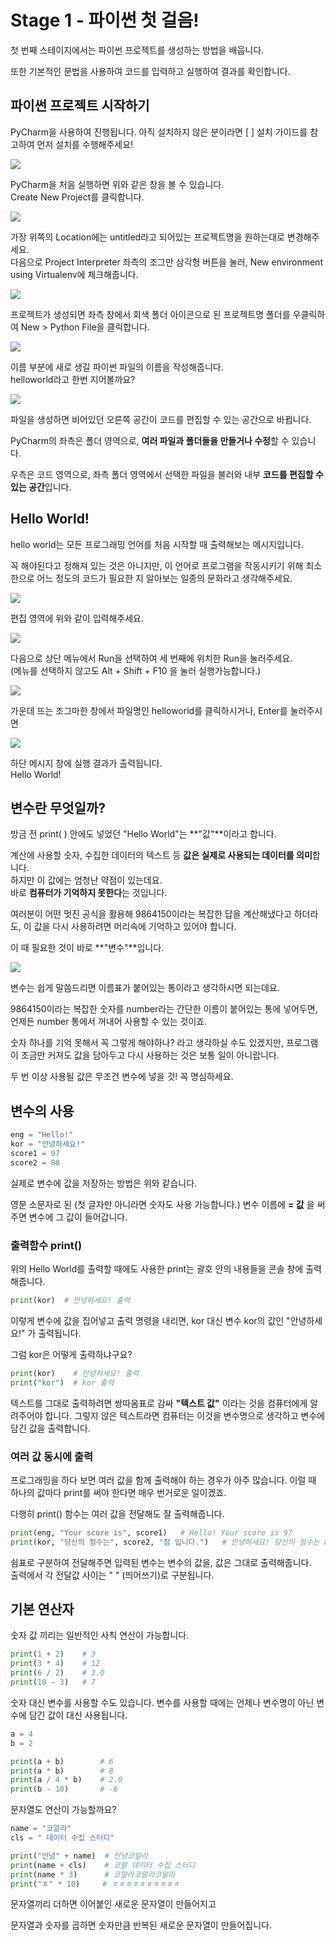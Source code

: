 # Stage 1 - 파이썬 첫 걸음!

첫 번째 스테이지에서는 파이썬 프로젝트를 생성하는 방법을 배웁니다. 

또한 기본적인 문법을 사용하여 코드를 입력하고 실행하여 결과를 확인합니다.

## 파이썬 프로젝트 시작하기

PyCharm을 사용하여 진행됩니다. 아직 설치하지 않은 분이라면 \[ \] 설치 가이드를 참고하여 먼저 설치를 수행해주세요!

![](../.gitbook/assets/image%20%2824%29.png)

PyCharm을 처음 실행하면 위와 같은 창을 볼 수 있습니다.  
Create New Project를 클릭합니다.



![](../.gitbook/assets/image%20%2838%29.png)

가장 위쪽의 Location에는 untitled라고 되어있는 프로젝트명을 원하는대로 변경해주세요.  
다음으로 Project Interpreter 좌측의 조그만 삼각형 버튼을 눌러, New environment using Virtualenv에 체크해줍니다.



![](../.gitbook/assets/image%20%28109%29.png)

프로젝트가 생성되면 좌측 창에서 회색 폴더 아이콘으로 된 프로젝트명 폴더를 우클릭하여 New &gt; Python File을 클릭합니다.



![](../.gitbook/assets/image%20%2835%29.png)

이름 부분에 새로 생길 파이썬 파일의 이름을 작성해줍니다.  
helloworld라고 한번 지어볼까요?

![](../.gitbook/assets/image%20%28110%29.png)

파일을 생성하면 비어있던 오른쪽 공간이 코드를 편집할 수 있는 공간으로 바뀝니다.

PyCharm의 좌측은 폴더 영역으로, **여러 파일과 폴더들을 만들거나 수정**할 수 있습니다.

 우측은 코드 영역으로, 좌측 폴더 영역에서 선택한 파일을 불러와 내부 **코드를 편집할 수 있는 공간**입니다.



## Hello World!

hello world는 모든 프로그래밍 언어를 처음 시작할 때 출력해보는 메시지입니다.

꼭 해야된다고 정해져 있는 것은 아니지만, 이 언어로 프로그램을 작동시키기 위해 최소한으로 어느 정도의 코드가 필요한 지 알아보는 일종의 문화라고 생각해주세요.

![](../.gitbook/assets/image%20%2864%29.png)

편집 영역에 위와 같이 입력해주세요.

![](../.gitbook/assets/image%20%28100%29.png)

다음으로 상단 메뉴에서 Run을 선택하여 세 번째에 위치한 Run을 눌러주세요.  
\(메뉴를 선택하지 않고도 Alt + Shift + F10 을 눌러 실행가능합니다.\)

![](../.gitbook/assets/image%20%2882%29.png)

가운데 뜨는 조그마한 창에서 파일명인 helloworld를 클릭하시거나, Enter를 눌러주시면

![](../.gitbook/assets/image%20%2817%29.png)

하단 메시지 창에 실행 결과가 출력됩니다.   
Hello World!



## 변수란 무엇일까?

방금 전 print\( \) 안에도 넣었던 "Hello World"는 **"값"**이라고 합니다.

계산에 사용할 숫자, 수집한 데이터의 텍스트 등 **값은 실제로 사용되는 데이터를 의미**합니다.  
하지만 이 값에는 엄청난 약점이 있는데요.   
바로 **컴퓨터가 기억하지 못한다**는 것입니다. 

여러분이 어떤 멋진 공식을 활용해 9864150이라는 복잡한 답을 계산해냈다고 하더라도, 이 값을 다시 사용하려면 머리속에 기억하고 있어야 합니다. 

이 때 필요한 것이 바로 **"변수"**입니다. 

![](../.gitbook/assets/image%20%2818%29.png)

변수는 쉽게 말씀드리면 이름표가 붙어있는 통이라고 생각하시면 되는데요.

9864150이라는 복잡한 숫자를 number라는 간단한 이름이 붙어있는 통에 넣어두면, 언제든 number 통에서 꺼내어 사용할 수 있는 것이죠.

숫자 하나를 기억 못해서 꼭 그렇게 해야하나? 라고 생각하실 수도 있겠지만, 프로그램이 조금만 커져도 값을 담아두고 다시 사용하는 것은 보통 일이 아니랍니다.

두 번 이상 사용될 값은 무조건 변수에 넣을 것! 꼭 명심하세요.



## 변수의 사용

```python
eng = "Hello!"
kor = "안녕하세요!"
score1 = 97
score2 = 88
```

실제로 변수에 값을 저장하는 방법은 위와 같습니다.

영문 소문자로 된 \(첫 글자만 아니라면 숫자도 사용 가능합니다.\) 변수 이름에  **= 값** 을 써주면 변수에 그 값이 들어갑니다.



### 출력함수 print\(\)

위의 Hello World를 출력할 때에도 사용한 print는 괄호 안의 내용들을 콘솔 창에 출력해줍니다.

```python
print(kor)  # 안녕하세요! 출력
```

이렇게 변수에 값을 집어넣고 출력 명령을 내리면, kor 대신 변수 kor의 값인 "안녕하세요!" 가 출력됩니다.

그럼 kor은 어떻게 출력하냐구요?

```python
print(kor)    # 안녕하세요! 출력
print("kor")  # kor 출력
```

텍스트를 그대로 출력하려면 쌍따옴표로 감싸 **"텍스트 값"** 이라는 것을 컴퓨터에게 알려주어야 합니다. 그렇지 않은 텍스트라면 컴퓨터는 이것을 변수명으로 생각하고 변수에 담긴 값을 출력합니다.



### 여러 값 동시에 출력

프로그래밍을 하다 보면 여러 값을 함께 출력해야 하는 경우가 아주 많습니다. 이럴 때 하나의 값마다 print를 써야 한다면 매우 번거로운 일이겠죠.

다행히 print\(\) 함수는 여러 값을 전달해도 잘 출력해줍니다.

```python
print(eng, "Your score is", score1)   # Hello! Your score is 97
print(kor, "당신의 점수는", score2, "점 입니다.")   # 안녕하세요! 당신의 점수는 88 점 입니다.
```

쉼표로 구분하여 전달해주면 입력된 변수는 변수의 값을, 값은 그대로 출력해줍니다.  
출력에서 각 전달값 사이는 " " \(띄어쓰기\)로 구분됩니다.



## 기본 연산자

숫자 값 끼리는 일반적인 사칙 연산이 가능합니다.

```python
print(1 + 2)    # 3
print(3 * 4)    # 12
print(6 / 2)    # 3.0
print(10 - 3)   # 7
```



숫자 대신 변수를 사용할 수도 있습니다. 변수를 사용할 때에는 언제나 변수명이 아닌 변수에 담긴 값이 대신 사용됩니다.

```python
a = 4
b = 2

print(a + b)        # 6
print(a * b)        # 8
print(a / 4 * b)    # 2.0
print(b - 10)       # -6
```



문자열도 연산이 가능할까요?

```python
name = "코알라"
cls = " 데이터 수집 스터디"

print("안녕" + name)  # 안녕코알라
print(name + cls)    # 코알 데이터 수집 스터디
print(name * 3)      # 코알라코알라코알라
print("ㅎ" * 10)     # ㅎㅎㅎㅎㅎㅎㅎㅎㅎㅎ
```

문자열끼리 더하면 이어붙인 새로운 문자열이 만들어지고

문자열과 숫자를 곱하면 숫자만큼 반복된 새로운 문자열이 만들어집니다.

